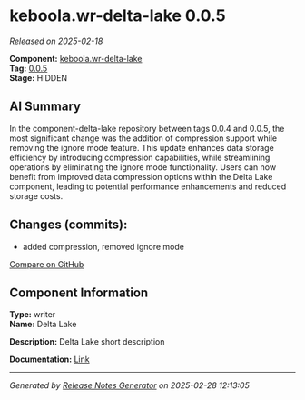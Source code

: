 # keboola.wr-delta-lake 0.0.5

_Released on 2025-02-18_

**Component:** [keboola.wr-delta-lake](https://github.com/keboola/component-delta-lake)  
**Tag:** [0.0.5](https://github.com/keboola/component-delta-lake/releases/tag/0.0.5)  
**Stage:** HIDDEN  


## AI Summary
In the component-delta-lake repository between tags 0.0.4 and 0.0.5, the most significant change was the addition of compression support while removing the ignore mode feature. This update enhances data storage efficiency by introducing compression capabilities, while streamlining operations by eliminating the ignore mode functionality. Users can now benefit from improved data compression options within the Delta Lake component, leading to potential performance enhancements and reduced storage costs.



## Changes (commits):


- added compression, removed ignore mode 
  



[Compare on GitHub](https://github.com/component-delta-lake/compare/0.0.4...0.0.5)



## Component Information
**Type:** writer  
**Name:** Delta Lake  

**Description:** Delta Lake short description  


**Documentation:** [Link](https://github.com/keboola/component-delta-lake.git/blob/master/README.md)  



---
_Generated by [Release Notes Generator](https://github.com/keboola/release-notes-generator) on 2025-02-28 12:13:05_ 